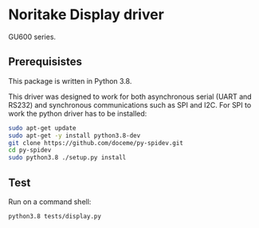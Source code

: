 # Noritake Display driver

GU600 series.

## Prerequisistes

This package is written in Python 3.8.

This driver was designed to work for both asynchronous serial (UART and RS232) and synchronous communications such as SPI and I2C. For SPI to work the python driver has to be installed:

```bash
sudo apt-get update
sudo apt-get -y install python3.8-dev
git clone https://github.com/doceme/py-spidev.git
cd py-spidev
sudo python3.8 ./setup.py install
```

## Test

Run on a command shell:

```bash
python3.8 tests/display.py
```
